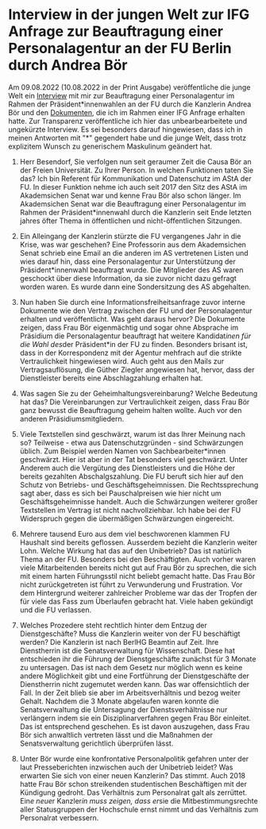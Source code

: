 # Interview in der jungen Welt zur IFG Anfrage zur Beauftragung einer Personalagentur an der FU Berlin durch Andrea Bör


Am 09.08.2022 (10.08.2022 in der Print Ausgabe) veröffentliche die junge Welt ein [Interview](https://www.jungewelt.de/artikel/432261.hochschulpolitik-frau-b%C3%B6r-wollte-die-beauftragung-geheimhalten.html) mit mir zur Beauftragung einer Personalagentur im Rahmen der Präsident\*innenwahlen an der FU durch die Kanzlerin Andrea Bör und den [Dokumenten](https://fragdenstaat.de/dokumente/181722-dokumente-zur-beauftragung-einer-personalagentur-im-rahmen-der-praesidiumswahl-an-der-fu-berlin/), die ich im Rahmen einer IFG Anfrage erhalten hatte. Zur Transparenz veröffentliche ich hier das unbearbearbeitete und ungekürzte Interview. Es sei besonders darauf hingewiesen, dass ich in meinen Antworten mit "\*" gegendert habe und die junge Welt, dass trotz explizitem Wunsch zu generischem Maskulinum geändert hat.


1. Herr Besendorf, Sie verfolgen nun seit geraumer Zeit die Causa Bör an der Freien Universität. Zu Ihrer Person. In welchen Funktionen taten Sie das?
Ich bin Referent für Kommunikation und Datenschutz im AStA der FU. In dieser Funktion nehme ich auch seit 2017 den Sitz des AStA im Akademsichen Senat war und kenne Frau Bör also schon länger.
Im Akademsichen Senat war die Beauftragung einer Personalagentur im Rahmen der Präsident*innenwahl durch die Kanzlerin seit Ende letzten jahres öfter Thema in öffentlichen und nicht-öffentlichen Sitzungen.

2. Ein Alleingang der Kanzlerin stürzte die FU vergangenes Jahr in die Krise, was war geschehen?
Eine Professorin aus dem Akademsichen Senat schrieb eine Email an die anderen im AS vertretenen Listen und wies darauf hin, dass eine Personalagentur zur Unterstützung der Präsident*innenwahl beauftragt wurde.
Die Mitglieder des AS waren geschockt über diese Information, da sie zuvor nicht dazu gefragt worden waren. Es wurde dann eine Sondersitzung des AS abgehalten.

3. Nun haben Sie durch eine Informationsfreiheitsanfrage zuvor interne Dokumente wie den Vertrag zwischen der FU und der Personalagentur erhalten und veröffentlicht. Was geht daraus hervor?
Die Dokumente zeigen, dass Frau Bör eigenmächtig und sogar ohne Absprache im Präsidium die Personalagentur beauftragt hat weitere Kandidat*inen für die Wahl des*der Präsident*in der FU zu finden. Besonders brisant ist, dass in der Korrespondenz mit der Agentur mehfrach auf die strikte Vertraulichkeit hingewiesen wird.
Auch geht aus den Mails zur Vertragsauflösung, die Güther Ziegler angewiesen hat, hervor, dass der Dienstleister bereits eine Abschlagzahlung erhalten hat.

4. Was sagen Sie zu der Geheimhaltungsvereinbarung? Welche Bedeutung hat das?
Die Vereinbarungen zur Vertraulichkeit zeigen, dass Frau Bör ganz bewusst die Beauftragung geheim halten wollte. Auch vor den anderen Präsidiumsmitgliedern.

5. Viele Textstellen sind geschwärzt, warum ist das Ihrer Meinung nach so?
Teilweise - etwa aus Datenschutzgründen - sind Schwärzungen üblich. Zum Beispiel werden Namen von Sachbearbeiter*innen geschwärzt. Hier ist aber in der Tat besonders viel geschwärzt. Unter Anderem auch die Vergütung des Dienstleisters und die Höhe der bereits gezahlten Abschalgszahlung.
Die FU beruft sich hier auf den Schutz von Betriebs- und Geschäftsgeheimnissen. Die Rechtssprechung sagt aber, dass es sich bei Pauschalpreisen wie hier nicht um Geschäftsgeheimnisse handelt.
Auch die Schwärzungen weiterer großer Textstellen im Vertrag ist nicht nachvollziehbar. Ich habe bei der FU Widerspruch gegen die übermäßigen Schwärzungen eingereicht.

6. Mehrere tausend Euro aus dem viel beschworenen klammen FU Haushalt sind bereits geflossen. Ausserdem bezieht die Kanzlerin weiter Lohn. Welche Wirkung hat das auf den Unibetrieb?
Das ist natürlich Thema an der FU. Besonders bei den Beschäftigten. Auch vorher waren viele Mitarbeitenden bereits nicht gut auf Frau Bör zu sprechen, die sich mit einem harten Führungsstil nicht beliebt gemacht hatte.
Das Frau Bör nicht zurückgetreten ist führt zu Verwunderung und Frustration. Vor dem Hintergrund weiterer zahlreicher Probleme war das der Tropfen der für viele das Fass zum Überlaufen gebracht hat. Viele haben gekündigt und die FU verlassen.

7. Welches Prozedere steht rechtlich hinter dem Entzug der Dienstgeschäfte? Muss die Kanzlerin weiter von der FU beschäftigt werden?
Die Kanzlerin ist nach BerlHG Beamtin auf Zeit. Ihre Dienstherrin ist die Senatsverwaltung für Wissenschaft. Diese hat entschieden ihr die Führung der Dienstgeschäfte zunächst für 3 Monate zu untersagen. Das ist nach dem Gesetz nur möglich wenn es keine andere Möglichkeit gibt und eine Fortführung der Dienstgeschäfte der Dienstherrin nicht zugemutet werden kann.
Das war offensichtlich der Fall. In der Zeit blieb sie aber im Arbeitsverhältnis und bezog weiter Gehalt. Nachdem die 3 Monate abgelaufen waren konnte die Senatsverwaltung die Untersagung der Dienstsverhältnisse nur verlängern indem sie ein Disziplinarverfahren gegen Frau Bör einleitet. Das ist entsprechend geschehen. Es ist davon auszugehen, dass Frau Bör sich anwaltlich vertreten lässt und die Maßnahmen der Senatsverwaltung gerichtlich überprüfen lässt.

8. Unter Bör wurde eine konfrontative Personalpolitik gefahren unter der laut Presseberichten inzwischen auch der Unibetrieb leidet? Was erwarten Sie sich von einer neuen Kanzlerin?
Das stimmt. Auch 2018 hatte Frau Bör schon streikenden studentischen Beschäftigen mit der Kündigung gedroht. Das Verhältnis zum Personalrat galt als zerrüttet. Ein*e neue*r Kanzler*in muss zeigen, dass er*sie die Mitbestimmungsrechte aller Statusgruppen der Hochschule ernst nimmt und das Verhältnis zum Personalrat verbessern.

